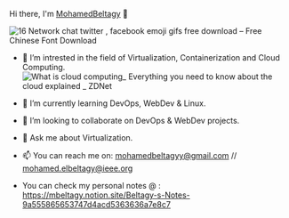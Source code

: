 Hi there, I'm [MohamedBeltagy](https://www.linkedin.com/in/beltagyy/) 👋


![16 Network chat twitter , facebook emoji gifs free download – Free Chinese Font Download](https://user-images.githubusercontent.com/25300381/151968382-ebb2c859-ac23-452c-976b-ccbdcbf3d15e.gif)

- 🔭 I’m intrested in the field of Virtualization, Containerization and Cloud Computing.
![What is cloud computing_ Everything you need to know about the cloud explained _ ZDNet](https://user-images.githubusercontent.com/25300381/151970253-00266fbb-915e-4448-ae5e-8e21d201121a.png)
- 🌱 I’m currently learning DevOps, WebDev & Linux.
- 👯 I’m looking to collaborate on DevOps & WebDev projects.
- 💬 Ask me about Virtualization.
- 📫 You can reach me on: mohamedbeltagyy@gmail.com // mohamed.elbeltagy@ieee.org

- You can check my personal notes @ : https://mbeltagy.notion.site/Beltagy-s-Notes-9a555865653747d4acd5363636a7e8c7


